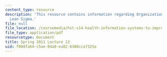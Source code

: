```yaml
---
content_type: resource
description: 'This resource contains information regarding Organizational Change:
  Lean Sigma.'
file: null
file_location: /coursemedia/hst-s14-health-information-systems-to-improve-quality-of-care-in-resource-poor-settings-spring-2012/f00dfa64c5ae04a0ea826360cca7325a_MITHST_S14S12_lec18_1113.pdf
file_type: application/pdf
resourcetype: Document
title: Spring 2011 Lecture 13
uid: f00dfa64-c5ae-04a0-ea82-6360cca7325a
---
```

